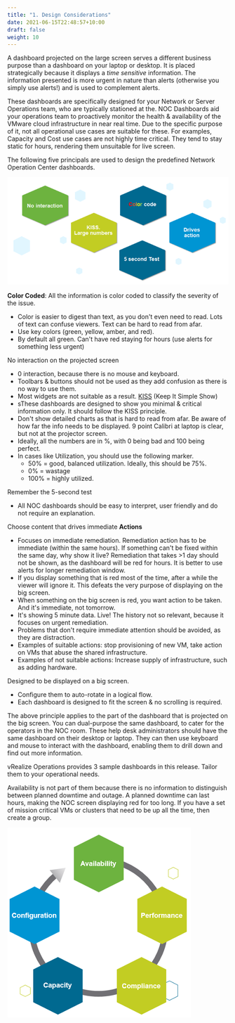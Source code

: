 ```yaml
---
title: "1. Design Considerations"
date: 2021-06-15T22:48:57+10:00
draft: false
weight: 10
---
```


A dashboard projected on the large screen serves a different business purpose than a dashboard on your laptop or desktop. It is placed strategically because it displays a *time sensitive* information. The information presented is more urgent in nature than alerts (otherwise you simply use alerts!) and is used to complement alerts.

These dashboards are specifically designed for your Network or Server Operations team, who are typically stationed at the. NOC Dashboards aid your operations team to proactively monitor the health & availability of the VMware cloud infrastructure in near real time. Due to the specific purpose of it, not all operational use cases are suitable for these. For examples, Capacity and Cost use cases are not highly time critical. They tend to stay static for hours, rendering them unsuitable for live screen. 

The following five principals are used to design the predefined Network Operation Center dashboards. 

![](3.6.1-fig-1.png)

**Color Coded**: All the information is color coded to classify the severity of the issue.
- Color is easier to digest than text, as you don't even need to read. Lots of text can confuse viewers. Text can be hard to read from afar. 
- Use key colors (green, yellow, amber, and red). 
- By default all green. Can't have red staying for hours (use alerts for something less urgent)

No interaction on the projected screen
- 0 interaction, because there is no mouse and keyboard. 
- Toolbars & buttons should not be used as they add confusion as there is no way to use them.
- Most widgets are not suitable as a result. 
[KISS](https://en.wikipedia.org/wiki/KISS_principle) (Keep It Simple Show)
- sThese dashboards are designed to show you minimal & critical information only. It should follow the KISS principle.
- Don't show detailed charts as that is hard to read from afar. Be aware of how far the info needs to be displayed. 9 point Calibri at laptop is clear, but not at the projector screen.
- Ideally, all the numbers are in %, with 0 being bad and 100 being perfect.
- In cases like Utilization, you should use the following marker. 
  - 50% = good, balanced utilization. Ideally, this should be 75%.
  - 0% = wastage
  - 100% = highly utilized.

Remember the 5-second test
- All NOC dashboards should be easy to interpret, user friendly and do not require an explanation.

Choose content that drives immediate **Actions**
- Focuses on immediate remediation. Remediation action has to be immediate (within the same hours). If something can't be fixed within the same day, why show it live? Remediation that takes >1 day should not be shown, as the dashboard will be red for hours. It is better to use alerts for longer remediation window. 
- If you display something that is red most of the time, after a while the viewer will ignore it. This defeats the very purpose of displaying on the big screen.
- When something on the big screen is red, you want action to be taken. And it's immediate, not tomorrow.
- It's showing 5 minute data. Live! The history not so relevant, because it focuses on urgent remediation. 
- Problems that don't require immediate attention should be avoided, as they are distraction.
- Examples of suitable actions: stop provisioning of new VM, take action on VMs that abuse the shared infrastructure.
- Examples of not suitable actions: Increase supply of infrastructure, such as adding hardware.

Designed to be displayed on a big screen. 
- Configure them to auto-rotate in a logical flow. 
- Each dashboard is designed to fit the screen & no scrolling is required.

The above principle applies to the part of the dashboard that is projected on the big screen. You can dual-purpose the same dashboard, to cater for the operators in the NOC room. These help desk administrators should have the same dashboard on their desktop or laptop. They can then use keyboard and mouse to interact with the dashboard, enabling them to drill down and find out more information. 

vRealize Operations provides 3 sample dashboards in this release. Tailor them to your operational needs.

Availability is not part of them because there is no information to distinguish between planned downtime and outage. A planned downtime can last hours, making the NOC screen displaying red for too long. If you have a set of mission critical VMs or clusters that need to be up all the time, then create a group.

![](3.6.1-fig-2.png)